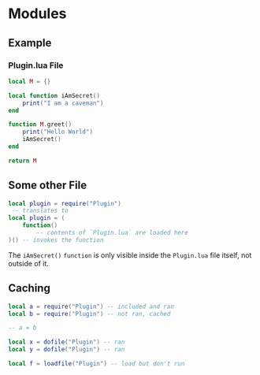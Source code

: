 # Modules

## Example

### Plugin.lua File

```lua
local M = {}

local function iAmSecret()
	print("I am a caveman")
end

function M.greet()
	print("Hello World")
	iAmSecret()
end

return M
```

## Some other File

```lua
local plugin = require("Plugin")
 -- translates to
local plugin = (
	function()
		-- contents of `Plugin.lua` are loaded here
)() -- invokes the function
```

The `iAmSecret()` `function` is only visible inside the `Plugin.lua` file itself, not outside of it.

## Caching

```lua
local a = require("Plugin") -- included and ran
local b = require("Plugin") -- not ran, cached

-- a = b

local x = dofile("Plugin") -- ran
local y = dofile("Plugin") -- ran

local f = loadfile("Plugin") -- load but don't run
```
